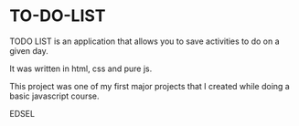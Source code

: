 # TO-DO-LIST


TODO LIST is an application that allows you to save activities to do on a given day.

It was written in html, css and pure js.

This project was one of my first major projects that I created while doing a basic javascript course.

EDSEL
